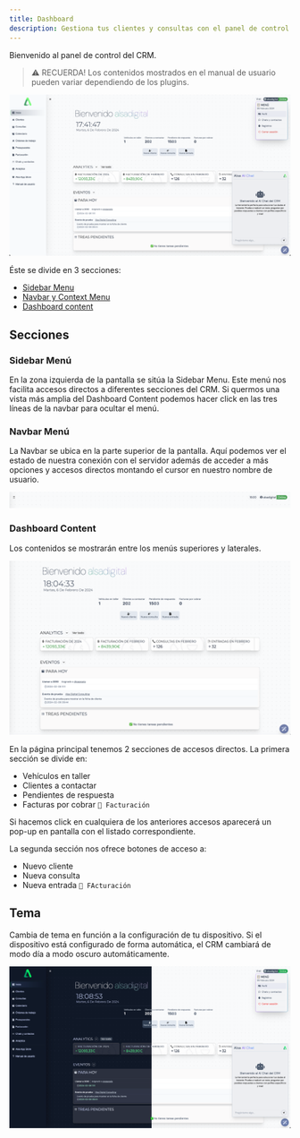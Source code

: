 ```yaml
---
title: Dashboard
description: Gestiona tus clientes y consultas con el panel de control del CRM de Alsa Digital Consulting
---
```


Bienvenido al panel de control del CRM.

> ⚠️ RECUERDA! Los contenidos mostrados en el manual de usuario pueden variar dependiendo de los plugins.

![Dashboard](../../../../assets/images/guia/dashboard.png "Dashboard")

Éste se divide en 3 secciones:

- [Sidebar Menu](#sidebar-menú)
- [Navbar y Context Menu](#navbar-menú)
- [Dashboard content](#dashboard-content)

## Secciones

### Sidebar Menú

En la zona izquierda de la pantalla se sitúa la Sidebar Menu. Este menú nos facilita accesos directos a diferentes secciones del CRM. Si quermos una vista más amplia del Dashboard Content podemos hacer click en las tres líneas de la navbar para ocultar el menú.

### Navbar Menú

La Navbar se ubica en la parte superior de la pantalla. Aquí podemos ver el estado de nuestra conexión con el servidor además de acceder a más opciones y accesos directos montando el cursor en nuestro nombre de usuario.

![Navbar](../../../../assets/images/guia/navbar.png "Navbar")

### Dashboard Content

Los contenidos se mostrarán entre los menús superiores y laterales.

![Dashboard content](../../../../assets/images/guia/dashboard-content.png "Dashboard content")

En la página principal tenemos 2 secciones de accesos directos. La primera sección se divide en:

- Vehículos en taller
- Clientes a contactar
- Pendientes de respuesta
- Facturas por cobrar `🔌 Facturación`

Si hacemos click en cualquiera de los anteriores accesos aparecerá un pop-up en pantalla con el listado correspondiente.

La segunda sección nos ofrece botones de acceso a:

- Nuevo cliente
- Nueva consulta
- Nueva entrada `🔌 FActuración`

## Tema

Cambia de tema en función a la configuración de tu dispositivo. Si el dispositivo está configurado de forma automática, el CRM cambiará de modo día a modo oscuro automáticamente.

![Light and Dark mode](../../../../assets/images/guia/dashboard-light-dark.png "Light and Dark mode")